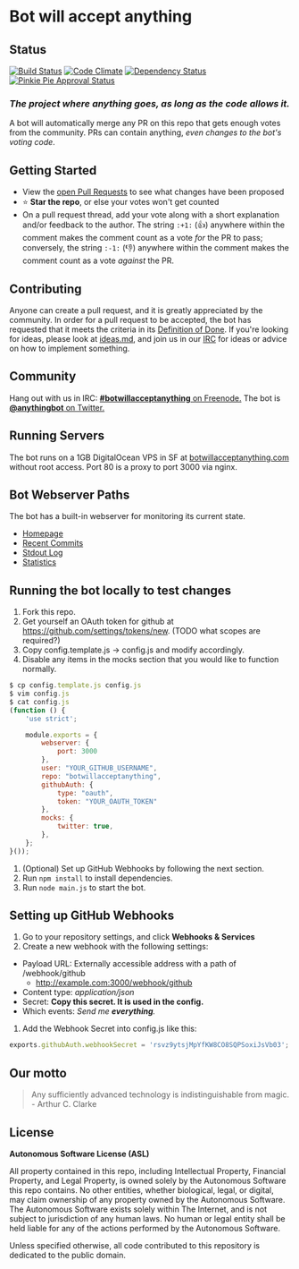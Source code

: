 # Bot will accept anything

## Status

[![Build Status](https://travis-ci.org/botwillacceptanything/botwillacceptanything.svg?branch=master)](https://travis-ci.org/botwillacceptanything/botwillacceptanything)
[![Code Climate](https://codeclimate.com/github/botwillacceptanything/botwillacceptanything/badges/gpa.svg)](https://codeclimate.com/github/botwillacceptanything/botwillacceptanything)
[![Dependency Status](https://gemnasium.com/botwillacceptanything/botwillacceptanything.svg)](https://gemnasium.com/botwillacceptanything/botwillacceptanything)
[![Pinkie Pie Approval Status](http://dosowisko.net/pinkiepieapproved.svg)](https://www.youtube.com/watch?v=FULyN9Ai-A0)

### *The project where anything goes, as long as the code allows it.*

A bot will automatically merge any PR on this repo that gets enough votes from the community. PRs can contain anything, *even changes to the bot's voting code*.

## Getting Started

* View the [open Pull Requests](https://github.com/botwillacceptanything/botwillacceptanything/pulls) to see what changes have been proposed
* :star: **Star the repo**, or else your votes won't get counted
* On a pull request thread, add your vote along with a short explanation and/or feedback to the author. The string `:+1:` (:+1:) anywhere within the comment makes the comment count as a vote *for* the PR to pass; conversely, the string `:-1:` (:-1:) anywhere within the comment makes the comment count as a vote *against* the PR.

## Contributing

Anyone can create a pull request, and it is greatly appreciated by the community. In order for a pull request to be accepted, the bot has requested that it meets the criteria in its [Definition of Done](https://github.com/botwillacceptanything/botwillacceptanything/blob/master/DoD.md). If you're looking for ideas, please look at [ideas.md](https://github.com/botwillacceptanything/botwillacceptanything/blob/master/ideas.md), and join us in our [IRC](http://kiwiirc.com/client/irc.freenode.net/botwillacceptanything) for ideas or advice on how to implement something.

## Community

Hang out with us in IRC: [**#botwillacceptanything** on Freenode.](http://kiwiirc.com/client/irc.freenode.net/botwillacceptanything)
The bot is [**@anythingbot** on Twitter.](https://twitter.com/anythingbot/)

## Running Servers

The bot runs on a 1GB DigitalOcean VPS in SF at [botwillacceptanything.com](http://botwillacceptanything.com) without root access. Port 80 is a proxy to port 3000 via nginx.

## Bot Webserver Paths

The bot has a built-in webserver for monitoring its current state.

* [Homepage](http://botwillacceptanything.com/)
* [Recent Commits](http://botwillacceptanything.com/commits)
* [Stdout Log](http://botwillacceptanything.com/stdout)
* [Statistics](http://botwillacceptanything.com/statistics)

## Running the bot locally to test changes

1. Fork this repo.
1. Get yourself an OAuth token for github at https://github.com/settings/tokens/new. (TODO what scopes are required?)
1. Copy config.template.js -> config.js and modify accordingly.
1. Disable any items in the mocks section that you would like to function normally.

```javascript
$ cp config.template.js config.js
$ vim config.js
$ cat config.js
(function () {
    'use strict';

    module.exports = {
        webserver: {
            port: 3000
        },
        user: "YOUR_GITHUB_USERNAME",
        repo: "botwillacceptanything",
        githubAuth: {
            type: "oauth",
            token: "YOUR_OAUTH_TOKEN"
        },
        mocks: {
            twitter: true,
        },
    };
}());

```
1. (Optional) Set up GitHub Webhooks by following the next section.
1. Run `npm install` to install dependencies.
1. Run `node main.js` to start the bot.

## Setting up GitHub Webhooks

1. Go to your repository settings, and click **Webhooks & Services**
1. Create a new webhook with the following settings:
  * Payload URL: Externally accessible address with a path of /webhook/github
    * http://example.com:3000/webhook/github
  * Content type: *application/json*
  * Secret: **Copy this secret. It is used in the config.**
  * Which events: *Send me **everything**.*
1. Add the Webhook Secret into config.js like this:
```javascript
exports.githubAuth.webhookSecret = 'rsvz9ytsjMpYfKW8CO8SQPSoxiJsVb03';
```

## Our motto

> Any sufficiently advanced technology is indistinguishable from magic. - Arthur C. Clarke

## License

**Autonomous Software License (ASL)**

All property contained in this repo, including Intellectual Property, Financial Property, and Legal Property, is owned solely by the Autonomous Software this repo contains. No other entities, whether biological, legal, or digital, may claim ownership of any property owned by the Autonomous Software. The Autonomous Software exists solely within The Internet, and is not subject to jurisdiction of any human laws. No human or legal entity shall be held liable for any of the actions performed by the Autonomous Software.

Unless specified otherwise, all code contributed to this repository is dedicated to the public domain.
